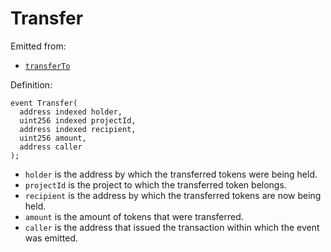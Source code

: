 # Transfer

Emitted from:

* [`transferTo`](../write/transferto.md)

Definition:

```solidity
event Transfer(
  address indexed holder,
  uint256 indexed projectId,
  address indexed recipient,
  uint256 amount,
  address caller
);
```

* `holder` is the address by which the transferred tokens were being held.
* `projectId` is the project to which the transferred token belongs.
* `recipient` is the address by which the transferred tokens are now being held.
* `amount` is the amount of tokens that were transferred.
* `caller` is the address that issued the transaction within which the event was emitted.
